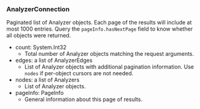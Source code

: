 ### AnalyzerConnection
Paginated list of Analyzer objects. Each page of the results will include at most 1000 entries. Query the `pageInfo.hasNextPage` field to know whether all objects were returned.

- count: System.Int32
  - Total number of Analyzer objects matching the request arguments.
- edges: a list of AnalyzerEdges
  - List of Analyzer objects with additional pagination information. Use `nodes` if per-object cursors are not needed.
- nodes: a list of Analyzers
  - List of Analyzer objects.
- pageInfo: PageInfo
  - General information about this page of results.
